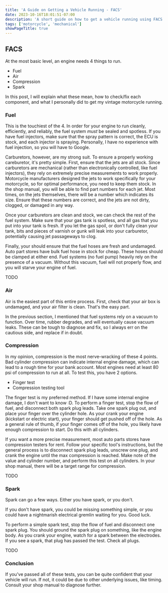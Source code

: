 ```yaml
---
title: 'A Guide on Getting a Vehicle Running - FACS'
date: 2023-10-16T18:01:51-07:00
description: 'A short guide on how to get a vehicle running using FACS - fuel, air, compression, spark.'
tags: ['motorcycle', 'mechanical']
showPageTitle: true
---
```


## FACS
At the most basic level, an engine needs 4 things to run.
- Fuel
- Air
- Compression
- Spark

In this post, I will explain what these mean, how to check/fix each component, and what I personally did to get my vintage motorcycle running.

### Fuel

This is the touchiest of the 4. In order for your engine to run cleanly, efficiently, and reliably, the fuel system *must* be sealed and spotless. If you have fuel injectors, make sure that the spray pattern is correct, the ECU is stock, and each injector is spraying. Personally, I have no experience with fuel injection, so you will have to Google.

Carburetors, however, are my strong suit. To ensure a properly working careburetor, it's pretty simple. First, ensure that the jets are all stock. Since carburetors are mechanical (rather than electronically controlled, like fuel injectors), they rely on extremely precise measurements to work properly. Motorcycle manufacturers designed the jets to work specifically for your motorcycle, so for optimal performance, you need to keep them stock. In the shop manual, you will be able to find part numbers for each jet. Most times, on the jets themselves, there will be a number which indicates its size. Ensure that these numbers are correct, and the jets are not dirty, clogged, or damaged in any way.

Once your carburetors are clean and stock, we can check the rest of the fuel system. Make sure that your gas tank is spotless, and all gas that you put into your tank is fresh. If you let the gas spoil, or don't fully clean your tank, bits and pieces of varnish or gunk will leak into your carburetor, potentially causing jet passageways to clog.

Finally, your should ensure that the fuel hoses are fresh and undamaged. Auto part stores have bulk fuel hose in stock for cheap. These hoses should be clamped at either end. Fuel systems (no fuel pump) heavily rely on the presence of a vacuum. Without this vacuum, fuel will not properly flow, and you will starve your engine of fuel.

TODO

### Air

Air is the easiest part of this entire process. First, check that your air box is undamaged, and your air filter is clean. That's the easy part.

In the previous section, I mentioned that fuel systems rely on a vacuum to function. Over time, rubber degrades, and will eventually cause vacuum leaks. These can be tough to diagnose and fix, so I always err on the cautious side, and replace if in doubt.

### Compression

In my opinion, compression is the most nerve-wracking of these 4 points. Bad cylinder compression can indicate internal engine damage, which can lead to a rough time for your bank account. Most engines need at least 80 psi of compression to run at all. To test this, you have 2 options.

- Finger test
- Compression testing tool

The finger test is my preferred method. If I have some internal engine damage, I don't want to know :D.
To perform a finger test, stop the flow of fuel, and disconnect both spark plug leads. Take one spark plug out, and place your finger over the cylinder hole. As your crank your engine (kickstart or electric start), your finger should get pushed off of the hole. As a general rule of thumb, if your finger comes off of the hole, you likely have enough compression to start. Do this with all cylinders.

If you want a more precise measurement, most auto parts stores have compression testers for rent. Follow your specific tool's instructions, but the general process is to disconnect spark plug leads, unscrew one plug, and crank the engine until the max compression is reached. Make note of the value and cylinder number, and perform this test on all cylinders. In your shop manual, there will be a target range for compression.

TODO


### Spark

Spark can go a few ways. Either you have spark, or you don't.

If you don't have spark, you could be missing something simple, or you could have a nightmarish electrical gremlin waiting for you. Good luck.

To perform a simple spark test, stop the flow of fuel and disconnect one spark plug. You should ground the spark plug on something, like the engine body. As you crank your engine, watch for a spark between the electrodes. If you see a spark, that plug has passed the test. Check all plugs.

TODO

### Conclusion

If you've passed all of these tests, you can be quite confident that your vehicle will run. If not, it could be due to other underlying issues, like timing. Consult your shop manual to diagnose further.
